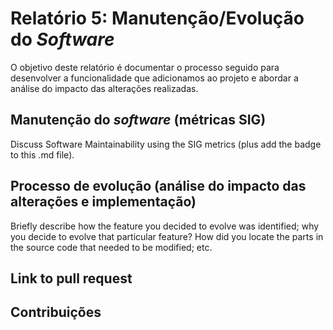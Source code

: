 # Relatório 5: Manutenção/Evolução do *Software*

O objetivo deste relatório é documentar o processo seguido para desenvolver a funcionalidade que adicionamos ao projeto e abordar a análise do impacto das alterações realizadas.

## Manutenção do *software* (métricas SIG)
Discuss Software Maintainability using the SIG metrics (plus add the badge to this .md file).

## Processo de evolução (análise do impacto das alterações e implementação)
Briefly describe how the feature you decided to evolve was identified; why you decide to evolve that particular feature?
How did you locate the parts in the source code that needed to be modified; etc.  

## Link to pull request

## Contribuições
